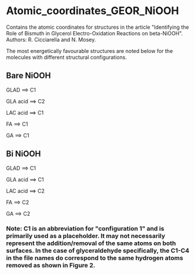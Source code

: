 # Atomic_coordinates_GEOR_NiOOH
Contains the atomic coordinates for structures in the article "Identifying the Role of Bismuth in Glycerol Electro-Oxidation Reactions on beta-NiOOH". Authors: R. Cicciarella and N. Mosey.

The most energetically favourable structures are noted below for the molecules with different structural configurations.

## Bare NiOOH
GLAD ==> C1

GLA acid ==> C2

LAC acid ==> C1

FA ==> C1

GA ==> C1

## Bi NiOOH
GLAD ==> C1

GLA acid ==> C1

LAC acid ==> C2

FA ==> C2

GA ==> C2

### Note: C1 is an abbreviation for "configuration 1" and is primarily used as a placeholder. It may not necessarily represent the addition/removal of the same atoms on both surfaces. In the case of glyceraldehyde specifically, the C1-C4 in the file names do correspond to the same hydrogen atoms removed as shown in Figure 2.
